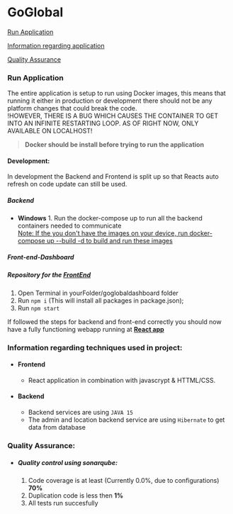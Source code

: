# GoGlobal

[Run Application](#Run-Application)

[Information regarding application](#Information-regarding-techniques-used-in-project)

[Quality Assurance](#Quality-Assurance)

### Run Application

The entire application is setup to run using Docker images, this means that running it either in production or development there should not be any platform changes that could break the code.
<br>
!HOWEVER, THERE IS A BUG WHICH CAUSES THE CONTAINER TO GET INTO AN INFINITE RESTARTING LOOP. AS OF RIGHT NOW, ONLY AVAILABLE ON LOCALHOST!

> **Docker should be install before trying to run the application**

#### Development:

In development the Backend and Frontend is split up so that Reacts auto refresh on code update can still be used.

##### Backend

-   **Windows** 1. Run the docker-compose up to run all the backend containers needed to communicate
    <ins>
    <br>
    Note: If the you don't have the images on your device, run docker-compose up --build -d to build and run these images</ins>
    <br>

##### Front-end-Dashboard

##### Repository for the [FrontEnd](https://github.com/TimKuijpers2002/goglobaldashboard)

1. Open Terminal in yourFolder/goglobaldashboard folder
2. Run `npm i` (This will install all packages in package.json);
3. Run `npm start`

If followed the steps for backend and front-end correctly you should now have a fully functioning webapp running at [**React app**](http://localhost:3000)

### Information regarding techniques used in project:

-   #### Frontend
    -   React application in combination with javascrypt & HTTML/CSS.
-   #### Backend
    -   Backend services are using `JAVA 15`
    -   The admin and location backend service are using `Hibernate` to get data from database

### Quality Assurance:

-   ##### Quality control using sonarqube:

    1. Code coverage is at least (Currently 0.0%, due to configurations) **70%**
    2. Duplication code is less then **1%**
    3. All tests run succesfully
